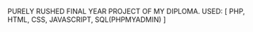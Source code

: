 PURELY RUSHED FINAL YEAR PROJECT OF MY DIPLOMA.
USED: [ PHP, HTML, CSS, JAVASCRIPT, SQL(PHPMYADMIN) ]
